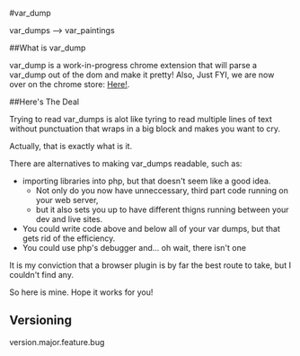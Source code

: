 #var_dump

var_dumps --> var_paintings

##What is var_dump

var_dump is a work-in-progress chrome extension that will parse a var_dump out of the dom and make it pretty!
Also, Just FYI, we are now over on the chrome store: [Here!](https://chrome.google.com/webstore/detail/varmasterpiece/chfhddogiigmfpkcmgfpolalagdcamkl).

##Here's The Deal

Trying to read var_dumps is alot like tyring to read multiple lines of text without punctuation that wraps in a big block and makes you want to cry.

Actually, that is exactly what is it.

There are alternatives to making var_dumps readable, such as:
* importing libraries into php, but that doesn't seem like a good idea.
  * Not only do you now have unneccessary, third part code running on your web server, 
  * but it also sets you up to have different thigns running between your dev and live sites.
* You could write code above and below all of your var dumps, but that gets rid of the efficiency.
* You could use php's debugger and... oh wait, there isn't one

It is my conviction that a browser plugin is by far the best route to take, but I couldn't find any.

So here is mine. Hope it works for you!

## Versioning
version.major.feature.bug